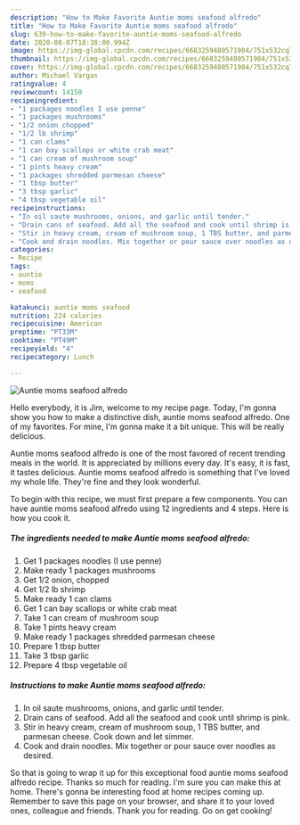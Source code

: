 ```yaml
---
description: "How to Make Favorite Auntie moms seafood alfredo"
title: "How to Make Favorite Auntie moms seafood alfredo"
slug: 639-how-to-make-favorite-auntie-moms-seafood-alfredo
date: 2020-08-07T18:38:00.994Z
image: https://img-global.cpcdn.com/recipes/6683259480571904/751x532cq70/auntie-moms-seafood-alfredo-recipe-main-photo.jpg
thumbnail: https://img-global.cpcdn.com/recipes/6683259480571904/751x532cq70/auntie-moms-seafood-alfredo-recipe-main-photo.jpg
cover: https://img-global.cpcdn.com/recipes/6683259480571904/751x532cq70/auntie-moms-seafood-alfredo-recipe-main-photo.jpg
author: Michael Vargas
ratingvalue: 4
reviewcount: 14150
recipeingredient:
- "1 packages noodles I use penne"
- "1 packages mushrooms"
- "1/2 onion chopped"
- "1/2 lb shrimp"
- "1 can clams"
- "1 can bay scallops or white crab meat"
- "1 can cream of mushroom soup"
- "1 pints heavy cream"
- "1 packages shredded parmesan cheese"
- "1 tbsp butter"
- "3 tbsp garlic"
- "4 tbsp vegetable oil"
recipeinstructions:
- "In oil saute mushrooms, onions, and garlic until tender."
- "Drain cans of seafood. Add all the seafood and cook until shrimp is pink."
- "Stir in heavy cream, cream of mushroom soup, 1 TBS butter, and parmesan cheese. Cook down and let simmer."
- "Cook and drain noodles. Mix together or pour sauce over noodles as desired."
categories:
- Recipe
tags:
- auntie
- moms
- seafood

katakunci: auntie moms seafood 
nutrition: 224 calories
recipecuisine: American
preptime: "PT33M"
cooktime: "PT49M"
recipeyield: "4"
recipecategory: Lunch

---
```



![Auntie moms seafood alfredo](https://img-global.cpcdn.com/recipes/6683259480571904/751x532cq70/auntie-moms-seafood-alfredo-recipe-main-photo.jpg)

Hello everybody, it is Jim, welcome to my recipe page. Today, I'm gonna show you how to make a distinctive dish, auntie moms seafood alfredo. One of my favorites. For mine, I'm gonna make it a bit unique. This will be really delicious.

Auntie moms seafood alfredo is one of the most favored of recent trending meals in the world. It is appreciated by millions every day. It's easy, it is fast, it tastes delicious. Auntie moms seafood alfredo is something that I've loved my whole life. They're fine and they look wonderful.




To begin with this recipe, we must first prepare a few components. You can have auntie moms seafood alfredo using 12 ingredients and 4 steps. Here is how you cook it.

<!--inarticleads1-->

##### The ingredients needed to make Auntie moms seafood alfredo:

1. Get 1 packages noodles (I use penne)
1. Make ready 1 packages mushrooms
1. Get 1/2 onion, chopped
1. Get 1/2 lb shrimp
1. Make ready 1 can clams
1. Get 1 can bay scallops or white crab meat
1. Take 1 can cream of mushroom soup
1. Take 1 pints heavy cream
1. Make ready 1 packages shredded parmesan cheese
1. Prepare 1 tbsp butter
1. Take 3 tbsp garlic
1. Prepare 4 tbsp vegetable oil




<!--inarticleads2-->

##### Instructions to make Auntie moms seafood alfredo:

1. In oil saute mushrooms, onions, and garlic until tender.
1. Drain cans of seafood. Add all the seafood and cook until shrimp is pink.
1. Stir in heavy cream, cream of mushroom soup, 1 TBS butter, and parmesan cheese. Cook down and let simmer.
1. Cook and drain noodles. Mix together or pour sauce over noodles as desired.




So that is going to wrap it up for this exceptional food auntie moms seafood alfredo recipe. Thanks so much for reading. I'm sure you can make this at home. There's gonna be interesting food at home recipes coming up. Remember to save this page on your browser, and share it to your loved ones, colleague and friends. Thank you for reading. Go on get cooking!
